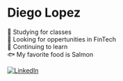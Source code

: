 # Diego Lopez
🔭 Studying for classes <br>🤝 Looking for oppertunities in FinTech<br>🌱 Continuing to learn <br>🐟 My favorite food is Salmon 

[![LinkedIn](https://img.shields.io/badge/LinkedIn-%230077B5.svg?logo=linkedin&logoColor=white)](https://linkedin.com/in/diego-j-lopez) 
